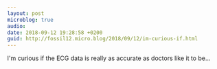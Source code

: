 ```yaml
---
layout: post
microblog: true
audio: 
date: 2018-09-12 19:28:58 +0200
guid: http://fossil12.micro.blog/2018/09/12/im-curious-if.html
---
```

I'm curious if the ECG data is really as accurate as doctors like it to be...
